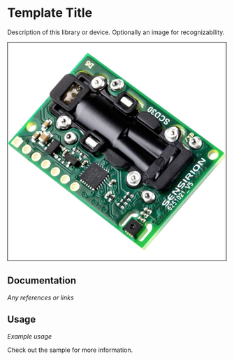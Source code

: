 ﻿# Template Title

Description of this library or device. Optionally an image for recognizability.

![Template-image.png](./Template-image.png)

## Documentation

*Any references or links*

## Usage

*Example usage*

Check out the sample for more information.
